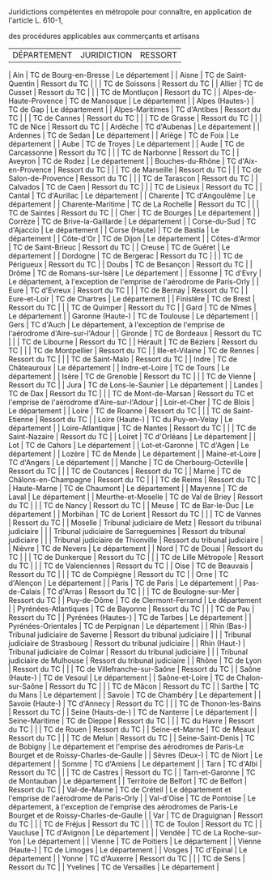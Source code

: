   

Juridictions compétentes en métropole pour connaître, en application de l'article L. 610-1,  

des procédures applicables aux commerçants et artisans




|  |  |  |
| --- | --- | --- |
| DÉPARTEMENT | JURIDICTION | RESSORT |
| 
Ain | 
TC de Bourg-en-Bresse | 
Le département |
| 
Aisne | 
TC de Saint-Quentin | 
Ressort du TC |
|  | 
TC de Soissons | 
Ressort du TC |
| 
Allier | 
TC de Cusset | 
Ressort du TC |
|  | 
TC de Montluçon | 
Ressort du TC |
| 
Alpes-de-Haute-Provence | 
TC de Manosque | 
Le département |
| 
Alpes (Hautes-) | 
TC de Gap | 
Le département |
| 
Alpes-Maritimes | 
TC d'Antibes | 
Ressort du TC |
|  | 
TC de Cannes | 
Ressort du TC |
|  | 
TC de Grasse | 
Ressort du TC |
|  | 
TC de Nice | 
Ressort du TC |
| 
Ardèche | 
TC d'Aubenas | 
Le département |
| 
Ardennes | 
TC de Sedan | 
Le département |
| 
Ariège | 
TC de Foix | 
Le département |
| 
Aube | 
TC de Troyes | 
Le département |
| 
Aude | 
TC de Carcassonne | 
Ressort du TC |
|  | 
TC de Narbonne | 
Ressort du TC |
| 
Aveyron | 
TC de Rodez | 
Le département |
| 
Bouches-du-Rhône | 
TC d'Aix-en-Provence | 
Ressort du TC |
|  | 
TC de Marseille | 
Ressort du TC |
|  | 
TC de Salon-de-Provence | 
Ressort du TC |
|  | 
TC de Tarascon | 
Ressort du TC |
| 
Calvados | 
TC de Caen | 
Ressort du TC |
|  | 
TC de Lisieux | 
Ressort du TC |
| 
Cantal | 
TC d'Aurillac | 
Le département |
| 
Charente | 
TC d'Angoulême | 
Le département |
| 
Charente-Maritime | 
TC de La Rochelle | 
Ressort du TC |
|  | 
TC de Saintes | 
Ressort du TC |
| 
Cher | 
TC de Bourges | 
Le département |
| 
Corrèze | 
TC de Brive-la-Gaillarde | 
Le département |
| 
Corse-du-Sud | 
TC d'Ajaccio | 
Le département |
| 
Corse (Haute) | 
TC de Bastia | 
Le département |
| 
Côte-d'Or | 
TC de Dijon | 
Le département |
| 
Côtes-d'Armor | 
TC de Saint-Brieuc | 
Ressort du TC |
| 
Creuse | 
TC de Guéret | 
Le département |
| 
Dordogne | 
TC de Bergerac | 
Ressort du TC |
|  | 
TC de Périgueux | 
Ressort du TC |
| 
Doubs | 
TC de Besançon | 
Ressort du TC |
| 
Drôme | 
TC de Romans-sur-Isère | 
Le département |
| 
Essonne | 
TC d'Evry | 
Le département, à l'exception de l'emprise de l'aérodrome de Paris-Orly |
| 
Eure | 
TC d'Evreux | 
Ressort du TC |
|  | 
TC de Bernay | 
Ressort du TC |
| 
Eure-et-Loir | 
TC de Chartres | 
Le département |
| 
Finistère | 
TC de Brest | 
Ressort du TC |
|  | 
TC de Quimper | 
Ressort du TC |
| 
Gard | 
TC de Nîmes | 
Le département |
| 
Garonne (Haute-) | 
TC de Toulouse | 
Le département |
| 
Gers | 
TC d'Auch | 
Le département, à l'exception de l'emprise de l'aérodrome d'Aire-sur-l'Adour |
| 
Gironde | 
TC de Bordeaux | 
Ressort du TC |
|  | 
TC de Libourne | 
Ressort du TC |
| 
Hérault | 
TC de Béziers | 
Ressort du TC |
|  | 
TC de Montpellier | 
Ressort du TC |
| 
Ille-et-Vilaine | 
TC de Rennes | 
Ressort du TC |
|  | 
TC de Saint-Malo | 
Ressort du TC |
| 
Indre | 
TC de Châteauroux | 
Le département |
| 
Indre-et-Loire | 
TC de Tours | 
Le département |
| 
Isère | 
TC de Grenoble | 
Ressort du TC |
|  | 
TC de Vienne | 
Ressort du TC |
| 
Jura | 
TC de Lons-le-Saunier | 
Le département |
| 
Landes | 
TC de Dax | 
Ressort du TC |
|  | 
TC de Mont-de-Marsan | 
Ressort du TC et l'emprise de l'aérodrome d'Aire-sur-l'Adour |
| 
Loir-et-Cher | 
TC de Blois | 
Le département |
| 
Loire | 
TC de Roanne | 
Ressort du TC |
|  | 
TC de Saint-Etienne | 
Ressort du TC |
| 
Loire (Haute-) | 
TC du Puy-en-Velay | 
Le département |
| 
Loire-Atlantique | 
TC de Nantes | 
Ressort du TC |
|  | 
TC de Saint-Nazaire | 
Ressort du TC |
| 
Loiret | 
TC d'Orléans | 
Le département |
| 
Lot | 
TC de Cahors | 
Le département |
| 
Lot-et-Garonne | 
TC d'Agen | 
Le département |
| 
Lozère | 
TC de Mende | 
Le département |
| 
Maine-et-Loire | 
TC d'Angers | 
Le département |
| 
Manche | 
TC de Cherbourg-Octeville | 
Ressort du TC |
|  | 
TC de Coutances | 
Ressort du TC |
| 
Marne | 
TC de Châlons-en-Champagne | 
Ressort du TC |
|  | 
TC de Reims | 
Ressort du TC |
| 
Haute-Marne | 
TC de Chaumont | 
Le département |
| 
Mayenne | 
TC de Laval | 
Le département |
| 
Meurthe-et-Moselle | 
TC de Val de Briey | 
Ressort du TC |
|  | 
TC de Nancy | 
Ressort du TC |
| 
Meuse | 
TC de Bar-le-Duc | 
Le département |
| 
Morbihan | 
TC de Lorient | 
Ressort du TC |
|  | 
TC de Vannes | 
Ressort du TC |
| 
Moselle | 
Tribunal judiciaire de Metz | 
Ressort du tribunal judiciaire |
|  | 
Tribunal judiciaire de Sarreguemines | 
Ressort du tribunal judiciaire |
|  | 
Tribunal judiciaire de Thionville | 
Ressort du tribunal judiciaire |
| 
Nièvre | 
TC de Nevers | 
Le département |
| 
Nord | 
TC de Douai | 
Ressort du TC |
|  | 
TC de Dunkerque | 
Ressort du TC |
|  | 
TC de Lille Métropole | 
Ressort du TC |
|  | 
TC de Valenciennes | 
Ressort du TC |
| 
Oise | 
TC de Beauvais | 
Ressort du TC |
|  | 
TC de Compiègne | 
Ressort du TC |
| 
Orne | 
TC d'Alençon | 
Le département |
| 
Paris | 
TC de Paris | 
Le département |
| 
Pas-de-Calais | 
TC d'Arras | 
Ressort du TC |
|  | 
TC de Boulogne-sur-Mer | 
Ressort du TC |
| 
Puy-de-Dôme | 
TC de Clermont-Ferrand | 
Le département |
| 
Pyrénées-Atlantiques | 
TC de Bayonne | 
Ressort du TC |
|  | 
TC de Pau | 
Ressort du TC |
| 
Pyrénées (Hautes-) | 
TC de Tarbes | 
Le département |
| 
Pyrénées-Orientales | 
TC de Perpignan | 
Le département |
| 
Rhin (Bas-) | 
Tribunal judiciaire de Saverne | 
Ressort du tribunal judiciaire |
|  | 
Tribunal judiciaire de Strasbourg | 
Ressort du tribunal judiciaire |
| 
Rhin (Haut-) | 
Tribunal judiciaire de Colmar | 
Ressort du tribunal judiciaire |
|  | 
Tribunal judiciaire de Mulhouse | 
Ressort du tribunal judiciaire |
| 
Rhône | 
TC de Lyon | 
Ressort du TC |
|  | 
TC de Villefranche-sur-Saône | 
Ressort du TC |
| 
Saône (Haute-) | 
TC de Vesoul | 
Le département |
| 
Saône-et-Loire | 
TC de Chalon-sur-Saône | 
Ressort du TC |
|  | 
TC de Mâcon | 
Ressort du TC |
| 
Sarthe | 
TC du Mans | 
Le département |
| 
Savoie | 
TC de Chambéry | 
Le département |
| 
Savoie (Haute-) | 
TC d'Annecy | 
Ressort du TC |
|  | 
TC de Thonon-les-Bains | 
Ressort du TC |
| 
Seine (Hauts-de-) | 
TC de Nanterre | 
Le département |
| 
Seine-Maritime | 
TC de Dieppe | 
Ressort du TC |
|  | 
TC du Havre | 
Ressort du TC |
|  | 
TC de Rouen | 
Ressort du TC |
| 
Seine-et-Marne | 
TC de Meaux | 
Ressort du TC |
|  | 
TC de Melun | 
Ressort du TC |
| 
Seine-Saint-Denis | 
TC de Bobigny | 
Le département et l'emprise des aérodromes de Paris-Le Bourget et de Roissy-Charles-de-Gaulle |
| 
Sèvres (Deux-) | 
TC de Niort | 
Le département |
| 
Somme | 
TC d'Amiens | 
Le département |
| 
Tarn | 
TC d'Albi | 
Ressort du TC |
|  | 
TC de Castres | 
Ressort du TC |
| 
Tarn-et-Garonne | 
TC de Montauban | 
Le département |
| 
Territoire de Belfort | 
TC de Belfort | 
Ressort du TC |
| 
Val-de-Marne | 
TC de Créteil | 
Le département et l'emprise de l'aérodrome de Paris-Orly |
| 
Val-d'Oise | 
TC de Pontoise | 
Le département, à l'exception de l'emprise des aérodromes de Paris-Le Bourget et de Roissy-Charles-de-Gaulle |
| 
Var | 
TC de Draguignan | 
Ressort du TC |
|  | 
TC de Fréjus | 
Ressort du TC |
|  | 
TC de Toulon | 
Ressort du TC |
| 
Vaucluse | 
TC d'Avignon | 
Le département |
| 
Vendée | 
TC de La Roche-sur-Yon | 
Le département |
| 
Vienne | 
TC de Poitiers | 
Le département |
| 
Vienne (Haute-) | 
TC de Limoges | 
Le département |
| 
Vosges | 
TC d'Epinal | 
Le département |
| 
Yonne | 
TC d'Auxerre | 
Ressort du TC |
|  | 
TC de Sens | 
Ressort du TC |
| 
Yvelines | 
TC de Versailles | 
Le département |


 


 


 


 


 


  
